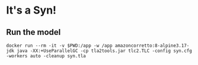 # It's a Syn!

## Run the model

```
docker run --rm -it -v $PWD:/app -w /app amazoncorretto:8-alpine3.17-jdk java -XX:+UseParallelGC -cp tla2tools.jar tlc2.TLC -config syn.cfg -workers auto -cleanup syn.tla
```
